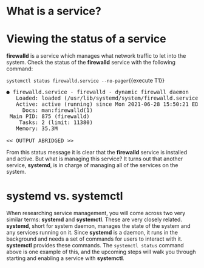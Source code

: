 # What is a service?

# Viewing the status of a service

__firewalld__ is a service which manages what network traffic to let into the system.
Check the status of the __firewalld__ service with the following command:

`systemctl status firewalld.service --no-pager`{{execute T1}}

<pre class=file>
● firewalld.service - firewalld - dynamic firewall daemon
   Loaded: loaded (/usr/lib/systemd/system/firewalld.service; enabled; vendor preset: enabled)
   Active: active (running) since Mon 2021-06-28 15:50:21 EDT; 1h 49min ago
     Docs: man:firewalld(1)
 Main PID: 875 (firewalld)
    Tasks: 2 (limit: 11380)
   Memory: 35.3M

<< OUTPUT ABRIDGED >>
</pre>

From this status message it is clear that the __firewalld__ service is installed
and active. But what is managing this service? It turns out that another service,
__systemd__, is in charge of managing all of the services on the system.

# __systemd__ vs. __systemctl__

When researching service management, you will come across two very similar terms:
__systemd__ and __systemctl__. These are very closely related.
__systemd__, short for system daemon, manages the state of the system and any
services running on it. Since __systemd__ is a daemon, it runs in the background
and needs a set of commands for users to interact with it. __systemctl__ provides
these commands. The `systemctl status` command above is one example of this,
and the upcoming steps will walk you through starting and enabling a service
with __systemctl__.
